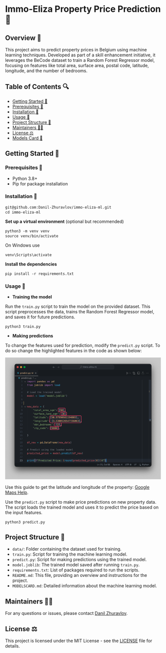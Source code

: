 # Immo-Eliza Property Price Prediction 🏡

## Overview 📝

This project aims to predict property prices in Belgium using machine learning techniques. Developed as part of a skill enhancement initiative, it leverages the BeCode dataset to train a Random Forest Regressor model, focusing on features like total area, surface area, postal code, latitude, longitude, and the number of bedrooms.

## Table of Contents 🔍
- [Getting Started 🚀](#getting-started-🚀)
- [Prerequisites 🔑](#prerequisites-🔑)
- [Installation 🔧](#installation-🔧)
- [Usage 🔄](#usage-🔄)
- [Project Structure 📁](#project-structure-📁)
- [Maintainers 👷‍♂️](#maintainers-👷‍♂️)
- [License ⚖️](#license-⚖️)
- [Models Card 🧠](MODELSCARD.md)

## Getting Started 🚀

### Prerequisites 🔑
- Python 3.8+
- Pip for package installation

### Installation 🔧

    git@github.com:Danil-Zhuravlov/immo-eliza-ml.git
    cd immo-eliza-ml

**Set up a virtual environment** (optional but recommended)

    python3 -m venv venv
    source venv/bin/activate
    
On Windows use

    venv\Scripts\activate

**Install the dependencies**

    pip install -r requirements.txt

### Usage 🔄

- **Training the model**

Run the `train.py` script to train the model on the provided dataset. This script preprocesses the data, trains the Random Forest Regressor model, and saves it for future predictions.

    python3 train.py

- **Making predictions**

To change the features used for prediction, modify the `predict.py` script. To do so change the highlighted features in the code as shown below:

![Predict Setting](images/predict_setting.png)

Use this guide to get the latitude and longitude of the property: [Google Maps Help](https://support.google.com/maps/answer/18539?hl=en&co=GENIE.Platform%3DDesktop#:~:text=of%20a%20place-,On%20your%20computer%2C%20open%20Google%20Maps.,decimal%20format%20at%20the%20top.).

Use the `predict.py` script to make price predictions on new property data. The script loads the trained model and uses it to predict the price based on the input features.

    python3 predict.py

## Project Structure 📁
- `data/`: Folder containing the dataset used for training.
- `train.py`: Script for training the machine learning model.
- `predict.py`: Script for making predictions using the trained model.
- `model.joblib`: The trained model saved after running `train.py`.
- `requirements.txt`: List of packages required to run the scripts.
- `README.md`: This file, providing an overview and instructions for the project.
- `MODELSCARD.md`: Detailed information about the machine learning model.

## Maintainers 👷‍♂️
For any questions or issues, please contact [Danil Zhuravlov](https://www.linkedin.com/in/danil-zhuravlov/).

## License ⚖️
This project is licensed under the MIT License - see the [LICENSE](LICENSE) file for details.
